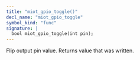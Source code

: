 ```yaml
---
title: "miot_gpio_toggle()"
decl_name: "miot_gpio_toggle"
symbol_kind: "func"
signature: |
  bool miot_gpio_toggle(int pin);
---
```


Flip output pin value. Returns value that was written. 

